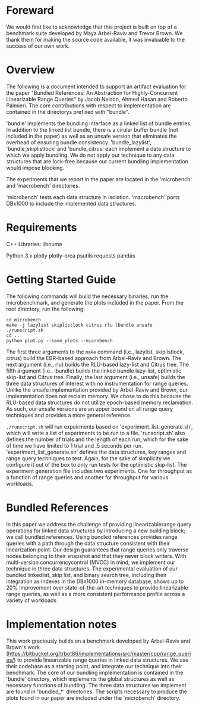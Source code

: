 # Foreward

We would first like to acknowledge that this project is built on top of a benchmark suite developed by Maya Arbel-Raviv and Trevor Brown. We thank them for making the source code available, it was invaluable to the success of our own work.

# Overview

The following is a document intended to support an artifact evaluation for the paper "Bundled References: An Abstraction for Highly-Concurrent Linearizable Range Queries" by Jacob Nelson, Ahmed Hasan and Roberto Palmieri. The core contributions with respect to implementation are contained in the directorys prefixed with "bundle".

'bundle' implements the bundling interface as a linked list of bundle entries. In addition to the linked list bundle, there is a cirular buffer bundle (not included in the paper) as well as an unsafe version that eliminates the overhead of ensuring bundle consistency.
'bundle_lazylist', 'bundle_skiplistlock' and 'bundle_citrus' each implement a data structure to which we apply bundling. We do not apply our technique to any data structures that are lock-free because our current bundling implementation would impose blocking.

The experiments that we report in the paper are located in the 'microbench' and 'macrobench' directories.

'microbench' tests each data structure in isolation.
'macrobench' ports DBx1000 to include the implemented data structures.

# Requirements

C++ Libraries:
libnuma

Python 3.x
plotly 
plotly-orca
psutils
requests
pandas

# Getting Started Guide

The following commands will build the necessary binaries, run the microbenchmark, and generate the plots included in the paper. From the root directory, run the following:

```
cd microbench
make -j lazylist skiplistlock citrus rlu lbundle unsafe
./runscript.sh
cd ..
python plot.py --save_plots --microbench
```

The first three arguments to the `make` command (i.e., lazylist, skiplistlock, citrus) build the EBR-based approach from Arbel-Raviv and Brown. The next argument (i.e., rlu) builds the RLU-based lazy-list and Citrus tree. The fifth argument (i.e., lbundle) builds the linked bundle lazy-list, optimistic skip-list and Citrus tree. Finally, the last argument (i.e., unsafe) builds the three data structures of interest with no instrumentation for range queries. Unlike the unsafe implementation provided by Arbel-Raviv and Brown, our implementation does not reclaim memory. We chose to do this because the RLU-based data structures do not utilize epoch-based memory reclamation. As such, our unsafe versions are an upper bound on all range query techniques and provides a more general reference.

`./runscript.sh` will run expeirments based on 'experiment_list_generate.sh', which will write a list of experiments to be run to a file. 'runscript.sh' also defines the number of trials and the length of each run, which for the sake of time we have limited to 1 trial and .5 seconds per run. 'experiment_list_generate.sh' defines the data structures, key ranges and range query techniques to test. Again, for the sake of simplicity we configure it out of the box to only run tests for the optimistic skip-list. The experiment generation file includes two experiments. One for throughput as a function of range queries and another for throughput for various workloads.

# Bundled References

In this paper we address the challenge of providing linearizablerange query operations for linked data structures by introducing a new building block; we call bundled references. Using bundled references provides range queries with a path through the data structure consistent with their linearization point. Our design guarantees that range queries only traverse nodes belonging to their snapshot and that they never block writers. With multi-version concurrencycontrol (MVCC) in mind, we implement our technique in three data structures. The experimental evaluation of our bundled linkedlist, skip list, and binary search tree, including their integration as indexes in the DBx1000 in-memory database, shows up to 20% improvement over state-of-the-art techniques to provide linearizable range queries, as well as a more consistent performance profile across a variety of workloads

# Implementation notes

This work graciously builds on a benchmark developed by Arbel-Raviv and Brown's work (https://bitbucket.org/trbot86/implementations/src/master/cpp/range_queries/) to provide linearizable range queries in linked data structures. We use their codebase as a starting point, and integrate our technique into their benchmark. The core of our bundling implementation is contained in the 'bundle' directory, which implements the global structures as well as necessary functions of bundling. The three data structures we implement are found in 'bundled_*' directories. The scripts necessary to produce the plots found in our paper are included under the 'microbench' directory.

